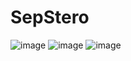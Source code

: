 # SepStero

![image](https://github.com/Zhaohuai-L/SepStero/blob/main/Demo/GwcNet-U.gif)
![image](https://github.com/Zhaohuai-L/SepStero/blob/main/Demo/PASMNet.gif)
![image](https://github.com/Zhaohuai-L/SepStero/blob/main/Demo/Sep-GwcNet.gif)
